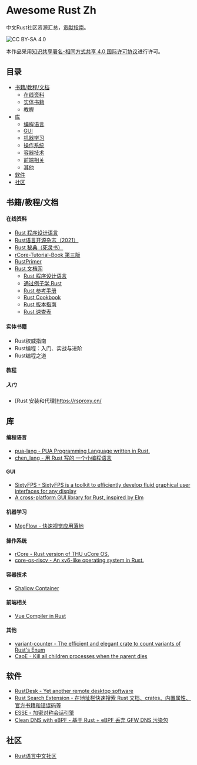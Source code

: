 # Awesome Rust Zh

中文Rust社区资源汇总，[贡献指南](CONTRIBUTING.md)。

![CC BY-SA 4.0](https://licensebuttons.net/l/by-sa/4.0/88x31.png)

本作品采用<a rel="license" href="http://creativecommons.org/licenses/by-sa/4.0/">知识共享署名-相同方式共享 4.0 国际许可协议</a>进行许可。

## 目录

- [书籍/教程/文档](#书籍教程文档)
  - [在线资料](#在线资料)
  - [实体书籍](#实体书籍)
  - [教程](#教程)
- [库](#库)
  - [编程语言](#编程语言)
  - [GUI](#GUI)
  - [机器学习](#机器学习)
  - [操作系统](#操作系统)
  - [容器技术](#容器技术)
  - [前端相关](#前端相关)
  - [其他](#其他)
- [软件](#软件)
- [社区](#社区)

## 书籍/教程/文档

#### 在线资料

- [Rust 程序设计语言](https://kaisery.github.io/trpl-zh-cn/)
- [Rust语言开源杂志（2021）](https://rustmagazine.github.io/rust_magazine_2021/)
- [Rust 秘典（死灵书）](https://nomicon.purewhite.io/)
- [rCore-Tutorial-Book 第三版](https://rcore-os.github.io/rCore-Tutorial-Book-v3/)
- [RustPrimer](https://rustcc.gitbooks.io/rustprimer/content/)
- [Rust 文档网](https://rustwiki.org/)
  - [Rust 程序设计语言](https://rustwiki.org/zh-CN/book)
  - [通过例子学 Rust](https://rustwiki.org/zh-CN/rust-by-example)
  - [Rust 参考手册](https://rustwiki.org/zh-CN/reference)
  - [Rust Cookbook](https://rustwiki.org/zh-CN/rust-cookbook)
  - [Rust 版本指南](https://rustwiki.org/zh-CN/edition-guide)
  - [Rust 速查表](https://cheats.rs/)

#### 实体书籍

- Rust权威指南
- Rust编程：入门、实战与进阶
- Rust编程之道

#### 教程
##### 入门
- [Rust 安装和代理]https://rsproxy.cn/

## 库

#### 编程语言

- [pua-lang - PUA Programming Language written in Rust.](https://github.com/flaneur2020/pua-lang)
- [chen_lang - 用 Rust 写的 一个小编程语言](https://github.com/zuisong/chen_lang)

#### GUI

- [SixtyFPS - SixtyFPS is a toolkit to efficiently develop fluid graphical user interfaces for any display](https://github.com/sixtyfpsui/sixtyfps.git)
- [A cross-platform GUI library for Rust, inspired by Elm](https://github.com/hecrj/iced)

#### 机器学习

- [MegFlow - 快速视觉应用落地](https://github.com/MegEngine/MegFlow)

#### 操作系统

- [rCore - Rust version of THU uCore OS.](https://github.com/rcore-os/rCore)
- [core-os-riscv - An xv6-like operating system in Rust.](https://github.com/skyzh/core-os-riscv)

#### 容器技术

- [Shallow Container](https://github.com/KernelErr/shallow-container)

#### 前端相关

- [Vue Compiler in Rust](https://github.com/HerringtonDarkholme/vue-compiler)

#### 其他

- [variant-counter - The efficient and elegant crate to count variants of Rust's Enum](https://github.com/Folyd/variant-counter)
- [CaoE - Kill all children processes when the parent dies](https://github.com/wayslog/caoe)

## 软件

- [RustDesk - Yet another remote desktop software](https://rustdesk.com/)
- [Rust Search Extension - 在地址栏快速搜索 Rust 文档、crates、内置属性、官方书籍和错误码等](https://github.com/huhu/rust-search-extension)
- [ESSE - 加密对称会话引擎](https://github.com/CympleTech/esse)
- [Clean DNS with eBPF - 基于 Rust + eBPF 丢弃 GFW DNS 污染包](https://github.com/ihciah/clean-dns-bpf)

## 社区

- [Rust语言中文社区](https://rustcc.cn/)
